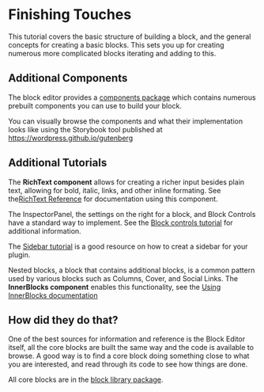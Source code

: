 
# Finishing Touches

This tutorial covers the basic structure of building a block, and the general concepts for creating a basic blocks. This sets you up for creating numerous more complicated blocks iterating and adding to this.

## Additional Components

The block editor provides a [components package](/packages/components/README.md) which contains numerous prebuilt components you can use to build your block.

You can visually browse the components and what their implementation looks like using the Storybook tool published at https://wordpress.github.io/gutenberg

## Additional Tutorials

The **RichText component** allows for creating a richer input besides plain text, allowing for bold, italic, links, and other inline formating. See the[RichText Reference](/docs/designers-developers/developers/richtext.md) for documentation using this component.

The InspectorPanel, the settings on the right for a block, and Block Controls have a standard way to implement. See the [Block controls tutorial](/docs/designers-developers/developers/tutorials/block-tutorial/block-controls-toolbar-and-sidebar.md) for additional information.


The [Sidebar tutorial](/docs/designers-developers/developers/tutorials/plugin-sidebar-0.md) is a good resource on how to creat a sidebar for your plugin.

Nested blocks, a block that contains additional blocks, is a common pattern used by various blocks such as Columns, Cover, and Social Links. The **InnerBlocks component** enables this functionality, see the [Using InnerBlocks documentation](/docs/designers-developers/developers/tutorials/block-tutorial/nested-blocks-inner-blocks.md)

## How did they do that?

One of the best sources for information and reference is the Block Editor itself, all the core blocks are built the same way and the code is available to browse. A good way is to find a core block doing something close to what you are interested, and read through its code to see how things are done.

All core blocks are in the [block library package](https://github.com/WordPress/gutenberg/tree/master/packages/block-library/src).
